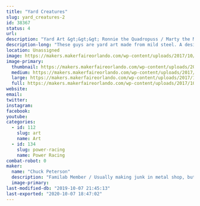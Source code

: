 ```yaml
---
title: "Yard Creatures"
slug: yard_creatures-2
id: 38367
status: 4
url: 
description: "Yard Art &gt;&gt;&gt; Ronnie the Quadropuss / Marty the Mahi / Walter the Pelican"
description-long: "These guys are yard art made from mild steel. A design was drawn in Fusion360. That was loaded into the laser and cut from 1/4\" MDF and plywood to be used as templates for each part. The templates were clamped onto sheets of mild steel. A plasma cutter was used to cut the sheet metal. A couple hours with a grinder and they were ready for steel rods to be MIG welded on so that each piece can be inserted into the ground and stand on their own. I plan on promoting a moderate amount of surface rust before neutralizing it and painting with clear coat for long term protection against further weathering."
location: Unassigned
image: https://makers.makerfaireorlando.com/wp-content/uploads/2017/10/20171013_175715-1024x768.jpg
image-primary:
  thumbnail: https://makers.makerfaireorlando.com/wp-content/uploads/2017/10/20171013_175715-150x150.jpg
  medium: https://makers.makerfaireorlando.com/wp-content/uploads/2017/10/20171013_175715-300x225.jpg
  large: https://makers.makerfaireorlando.com/wp-content/uploads/2017/10/20171013_175715-1024x768.jpg
  full: https://makers.makerfaireorlando.com/wp-content/uploads/2017/10/20171013_175715.jpg
website: 
email: 
twitter: 
instagram: 
facebook: 
youtube: 
categories:
  - id: 112
    slug: art
    name: Art
  - id: 134
    slug: power-racing
    name: Power Racing
combat-robot: 0
maker:
  name: "Chuck Peterson"
  description: "Familab Member / Usually making junk in metal shop, but also tend to spend way too much time with the laser, welder, plasma cutter and wood shop..."
  image-primary: 
last-modified-db: "2019-10-07 21:45:13"
last-exported: "2020-10-07 18:47:02"
---
```

